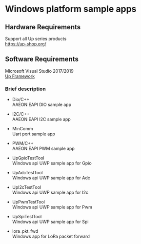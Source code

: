 # Windows platform sample apps

## Hardware Requirements 
Support all Up series products  
https://up-shop.org/

## Software Requirements
Microsoft Visual Studio 2017/2019  
[Up Framework](https://aaeon365-my.sharepoint.com/personal/software_aaeon_eu/_layouts/15/onedrive.aspx?originalPath=aHR0cHM6Ly9hYWVvbjM2NS1teS5zaGFyZXBvaW50LmNvbS86ZjovZy9wZXJzb25hbC9zb2Z0d2FyZV9hYWVvbl9ldS9FczE2Ujd6ZGViSkpuVUdMbkZEdUFIRUJNbVFPUEVONDU3S1gwWjZCQ1M3T1BBP3J0aW1lPUlTcUhldy1jMkVn&id=%2Fpersonal%2Fsoftware%5Faaeon%5Feu%2FDocuments%2FDownloads%2FWindows%2FWindows%20SDK%2FUP%2FWindows%20SDK)



### Brief description

* Dio/C++  
AAEON EAPI DIO sample app
* I2C/C++  
AAEON EAPI I2C sample app 

* MinComm  
Uart port sample app

* PWM/C++  
AAEON EAPI PWM sample app

* UpGpioTestTool  
Windows api UWP sample app for Gpio

* UpAdcTestTool  
Windows api UWP sample app for Adc

* UpI2cTestTool  
Windows api UWP sample app for I2c 

* UpPwmTestTool  
Windows api UWP sample app for Pwm

* UpSpiTestTool  
Windows api UWP sample app for Spi 

* lora_pkt_fwd  
Windows app for LoRa packet forward


